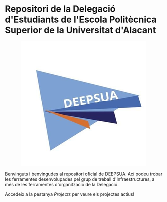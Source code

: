# Repositori de la Delegació d'Estudiants de l'Escola Politècnica Superior de la Universitat d'Alacant

<p align="center">
  <img src="deepsua_icon.jpeg" />
</p>

Benvinguts i benvingudes al repositori oficial de DEEPSUA. Ací podeu trobar les ferramentes desenvolupades pel grup de treball d'Infraestructures, a més de les ferramentes d'organització de la Delegació.

Accedeix a la pestanya *Projects* per veure els projectes actius!
